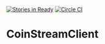 [![Stories in Ready](https://badge.waffle.io/ExpedientSlow-Lorris/CoinStreamClient.png?label=ready&title=Ready)](https://waffle.io/ExpedientSlow-Lorris/CoinStreamClient)
[![Circle CI](https://circleci.com/gh/ExpedientSlow-Lorris/CoinStreamClient.svg?style=svg)](https://circleci.com/gh/ExpedientSlow-Lorris/CoinStreamClient)
# CoinStreamClient
